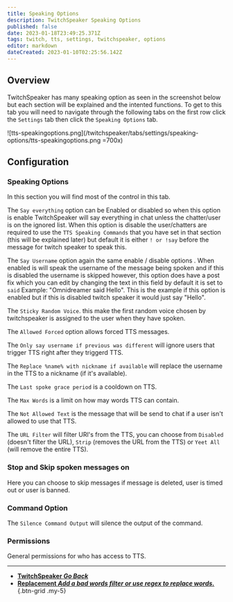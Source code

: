 ```yaml
---
title: Speaking Options
description: TwitchSpeaker Speaking Options 
published: false
date: 2023-01-18T23:49:25.371Z
tags: twitch, tts, settings, twitchspeaker, options
editor: markdown
dateCreated: 2023-01-10T02:25:56.142Z
---
```


## Overview

TwitchSpeaker has many speaking option as seen in the screenshot below but each section will be explained and the intented functions. To get to this tab you will need to navigate through the following tabs on the first row click the `Settings` tab then click the `Speaking Options` tab.

![tts-speakingoptions.png](/twitchspeaker/tabs/settings/speaking-options/tts-speakingoptions.png =700x)

## Configuration
### Speaking Options 
In this section you will find most of the control in this tab. 

The `Say everything` option can be Enabled or disabled so when this option is enable TwitchSpeaker will say everything in chat unless the chatter/user is on the ignored list. When this option is disable the user/chatters are required to use the `TTS Speaking Commands` that you have set in that section (this will be explained later) but default it is either `! or !say` before the message for twitch speaker to speak this. 

The `Say Username` option again the same enable / disable options . When enabled is will speak the username of the message being spoken  and if this is disabled the username is skipped  however, this option does have a post fix which you can edit by changing the text in this field by default it is set to `said`  Example: "Omnidreamer said Hello". This is the example if this option is enabled but if this is disabled twitch speaker it would just say "Hello".

The `Sticky Random Voice`. this make the first random voice chosen by twitchspeaker is assigned to the user when they have spoken.

The `Allowed Forced` option allows forced TTS messages.

The `Only say username if previous was different` will ignore users that trigger TTS right after they triggerd TTS.

The `Replace %name% with nickname if available` will replace the username in the TTS to a nickname (if it's available).

The `Last spoke grace period` is a cooldown on TTS.

The `Max Words` is a limit on how may words TTS can contain.

The `Not Allowed Text` is the message that will be send to chat if a user isn't allowed to use that TTS.

The `URL Filter` will filter URl's from the TTS, you can choose from `Disabled` (doesn't filter the URL), `Strip` (removes the URL from the TTS) or `Yeet All` (will remove the entire TTS).

### Stop and Skip spoken messages on
Here you can choose to skip messages if message is deleted, user is timed out or user is banned.

### Command Option
The `Silence Command Output` will silence the output of the command.

### Permissions
General permissions for who has access to TTS.

---

- [<i class="mdi mdi-chevron-left"></i>**TwitchSpeaker *Go Back***](/TwitchSpeaker)
- [<i class="mdi mdi-content-cut text--twitch"></i>**Replacement *Add a bad words filter or use regex to replace words.***](/TwitchSpeaker/Settings/Replacement)
{.btn-grid .my-5}